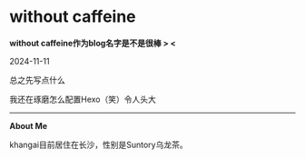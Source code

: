 # without caffeine

**without caffeine作为blog名字是不是很棒 > <**


2024-11-11

总之先写点什么

我还在琢磨怎么配置Hexo（笑）令人头大

***

**About Me**

khangai目前居住在长沙，性别是Suntory乌龙茶。
